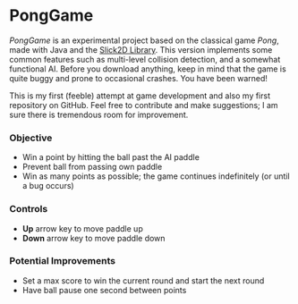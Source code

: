 # PongGame
*PongGame* is an experimental project based on the classical game *Pong*, made with Java and the [Slick2D Library](http://slick.ninjacave.com). This version implements some common features such as multi-level collision detection, and a somewhat functional AI. Before you download anything, keep in mind that the game is quite buggy and prone to occasional crashes. You have been warned!

This is my first (feeble) attempt at game development and also my first repository on GitHub. Feel free to contribute and make suggestions; I am sure there is tremendous room for improvement.

### Objective
- Win a point by hitting the ball past the AI paddle
- Prevent ball from passing own paddle
- Win as many points as possible; the game continues indefinitely (or until a bug occurs)

### Controls
- **Up** arrow key to move paddle up
- **Down** arrow key to move paddle down

### Potential Improvements
- Set a max score to win the current round and start the next round
- Have ball pause one second between points
